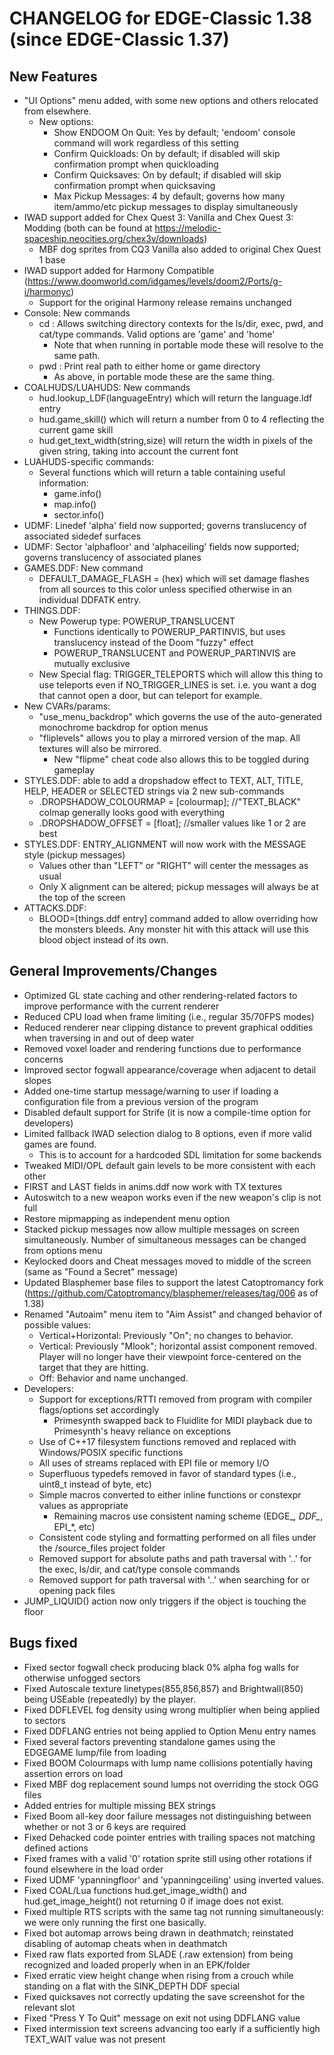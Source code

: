 CHANGELOG for EDGE-Classic 1.38 (since EDGE-Classic 1.37)
====================================

New Features
------------
+ "UI Options" menu added, with some new options and others relocated from elsewhere. 
  - New options:
    - Show ENDOOM On Quit: Yes by default; 'endoom' console command will work regardless of this setting
    - Confirm Quickloads: On by default; if disabled will skip confirmation prompt when quickloading
    - Confirm Quicksaves: On by default; if disabled will skip confirmation prompt when quicksaving
    - Max Pickup Messages: 4 by default; governs how many item/ammo/etc pickup messages to display simultaneously
+ IWAD support added for Chex Quest 3: Vanilla and Chex Quest 3: Modding (both can be found at https://melodic-spaceship.neocities.org/chex3v/downloads)
  - MBF dog sprites from CQ3 Vanilla also added to original Chex Quest 1 base
+ IWAD support added for Harmony Compatible (https://www.doomworld.com/idgames/levels/doom2/Ports/g-i/harmonyc)
  - Support for the original Harmony release remains unchanged
+ Console: New commands
  - cd : Allows switching directory contexts for the ls/dir, exec, pwd, and cat/type commands. Valid options are 'game' and 'home'
    - Note that when running in portable mode these will resolve to the same path.
  - pwd : Print real path to either home or game directory
    - As above, in portable mode these are the same thing.
+ COALHUDS/LUAHUDS: New commands 
	- hud.lookup_LDF(languageEntry) which will return the language.ldf entry
	- hud.game_skill() which will return a number from 0 to 4 reflecting the current game skill
	- hud.get_text_width(string,size) will return the width in pixels of the given string, taking into account the current font
+ LUAHUDS-specific commands:
  - Several functions which will return a table containing useful information:
    - game.info()
    - map.info()
    - sector.info()
+ UDMF: Linedef 'alpha' field now supported; governs translucency of associated sidedef surfaces
+ UDMF: Sector 'alphafloor' and 'alphaceiling' fields now supported; governs translucency of associated planes
+ GAMES.DDF: New command 
	- DEFAULT_DAMAGE_FLASH = (hex) which will set damage flashes from all sources to this color unless specified otherwise in an individual DDFATK entry.
+ THINGS.DDF: 
  - New Powerup type: POWERUP_TRANSLUCENT
    - Functions identically to POWERUP_PARTINVIS, but uses translucency instead of the Doom "fuzzy" effect
    - POWERUP_TRANSLUCENT and POWERUP_PARTINVIS are mutually exclusive
  - New Special flag: TRIGGER_TELEPORTS which will allow this thing to use teleports even if NO_TRIGGER_LINES is set. i.e. you want a dog that cannot open a door, but can teleport for example.
+ New CVARs/params:
  - "use_menu_backdrop" which governs the use of the auto-generated monochrome backdrop for option menus
  - "fliplevels" allows you to play a mirrored version of the map. All textures will also be mirrored.
    - New "flipme" cheat code also allows this to be toggled during gameplay
+ STYLES.DDF: able to add a dropshadow effect to TEXT, ALT, TITLE, HELP, HEADER or SELECTED strings via 2 new sub-commands
  - .DROPSHADOW_COLOURMAP = [colourmap];  //"TEXT_BLACK" colmap generally looks good with everything
  - .DROPSHADOW_OFFSET = [float]; //smaller values like 1 or 2 are best
+ STYLES.DDF: ENTRY_ALIGNMENT will now work with the MESSAGE style (pickup messages)
  - Values other than "LEFT" or "RIGHT" will center the messages as usual
  - Only X alignment can be altered; pickup messages will always be at the top of the screen
+ ATTACKS.DDF: 
  - BLOOD=[things.ddf entry] command added to allow overriding how the monsters bleeds. Any monster hit with this attack will use this blood object instead of its own.


General Improvements/Changes
--------------------
- Optimized GL state caching and other rendering-related factors to improve performance with the current renderer
- Reduced CPU load when frame limiting (i.e., regular 35/70FPS modes)
- Reduced renderer near clipping distance to prevent graphical oddities when traversing in and out of deep water
- Removed voxel loader and rendering functions due to performance concerns
- Improved sector fogwall appearance/coverage when adjacent to detail slopes
- Added one-time startup message/warning to user if loading a configuration file from a previous version of the program
- Disabled default support for Strife (it is now a compile-time option for developers)
- Limited fallback IWAD selection dialog to 8 options, even if more valid games are found.
  - This is to account for a hardcoded SDL limitation for some backends
- Tweaked MIDI/OPL default gain levels to be more consistent with each other
- FIRST and LAST fields in anims.ddf now work with TX textures
- Autoswitch to a new weapon works even if the new weapon's clip is not full
- Restore mipmapping as independent menu option
- Stacked pickup messages now allow multiple messages on screen simultaneously. Number of simultaneous messages can be changed from options menu
- Keylocked doors and Cheat messages moved to middle of the screen (same as "Found a Secret" message)
- Updated Blasphemer base files to support the latest Catoptromancy fork (https://github.com/Catoptromancy/blasphemer/releases/tag/006 as of 1.38)
- Renamed "Autoaim" menu item to "Aim Assist" and changed behavior of possible values:
  - Vertical+Horizontal: Previously "On"; no changes to behavior.
  - Vertical: Previously "Mlook"; horizontal assist component removed. Player will no longer have their viewpoint force-centered on the target that they are hitting.
  - Off: Behavior and name unchanged.
- Developers:
  - Support for exceptions/RTTI removed from program with compiler flags/options set accordingly
    - Primesynth swapped back to Fluidlite for MIDI playback due to Primesynth's heavy reliance on exceptions
  - Use of C++17 filesystem functions removed and replaced with Windows/POSIX specific functions
  - All uses of streams replaced with EPI file or memory I/O
  - Superfluous typedefs removed in favor of standard types (i.e., uint8_t instead of byte, etc)
  - Simple macros converted to either inline functions or constexpr values as appropriate
    - Remaining macros use consistent naming scheme (EDGE_*, DDF_*, EPI_*, etc)
  - Consistent code styling and formatting performed on all files under the /source_files project folder
  - Removed support for absolute paths and path traversal with '..' for the exec, ls/dir, and cat/type console commands
  - Removed support for path traversal with '..' when searching for or opening pack files
- JUMP_LIQUID() action now only triggers if the object is touching the floor
 

Bugs fixed
----------
- Fixed sector fogwall check producing black 0% alpha fog walls for otherwise unfogged sectors
- Fixed Autoscale texture linetypes(855,856,857) and Brightwall(850) being USEable (repeatedly) by the player.
- Fixed DDFLEVEL fog density using wrong multiplier when being applied to sectors
- Fixed DDFLANG entries not being applied to Option Menu entry names
- Fixed several factors preventing standalone games using the EDGEGAME lump/file from loading
- Fixed BOOM Colourmaps with lump name collisions potentially having assertion errors on load
- Fixed MBF dog replacement sound lumps not overriding the stock OGG files
- Added entries for multiple missing BEX strings
- Fixed Boom all-key door failure messages not distinguishing between whether or not 3 or 6 keys are required
- Fixed Dehacked code pointer entries with trailing spaces not matching defined actions
- Fixed frames with a valid '0' rotation sprite still using other rotations if found elsewhere in the load order
- Fixed UDMF 'ypanningfloor' and 'ypanningceiling' using inverted values.
- Fixed COAL/Lua functions hud.get_image_width() and hud.get_image_height() not returning 0 if image does not exist.
- Fixed multiple RTS scripts with the same tag not running simultaneously: we were only running the first one basically.
- Fixed bot automap arrows being drawn in deathmatch; reinstated disabling of automap cheats when in deathmatch
- Fixed raw flats exported from SLADE (.raw extension) from being recognized and loaded properly when in an EPK/folder
- Fixed erratic view height change when rising from a crouch while standing on a flat with the SINK_DEPTH DDF special
- Fixed quicksaves not correctly updating the save screenshot for the relevant slot
- Fixed "Press Y To Quit" message on exit not using DDFLANG value
- Fixed intermission text screens advancing too early if a sufficiently high TEXT_WAIT value was not present

